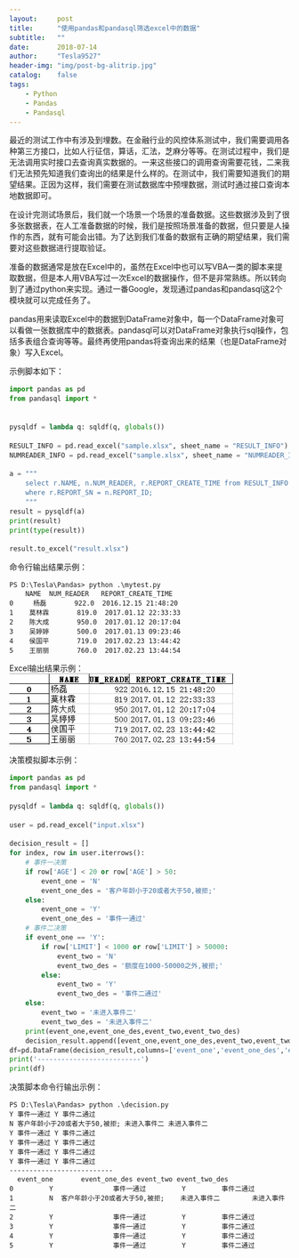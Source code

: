 ```yaml
---
layout:     post
title:      "使用pandas和pandasql筛选excel中的数据"
subtitle:   ""
date:       2018-07-14
author:     "Tesla9527"
header-img: "img/post-bg-alitrip.jpg"
catalog:    false
tags:
    - Python    
    - Pandas
    - Pandasql
---
```


最近的测试工作中有涉及到埋数。在金融行业的风控体系测试中，我们需要调用各种第三方接口，比如人行征信，算话，汇法，芝麻分等等。在测试过程中，我们是无法调用实时接口去查询真实数据的。一来这些接口的调用查询需要花钱，二来我们无法预先知道我们查询出的结果是什么样的。在测试中，我们需要知道我们的期望结果。正因为这样，我们需要在测试数据库中预埋数据，测试时通过接口查询本地数据即可。

在设计完测试场景后，我们就一个场景一个场景的准备数据。这些数据涉及到了很多张数据表，在人工准备数据的时候，我们是按照场景准备的数据，但只要是人操作的东西，就有可能会出错。为了达到我们准备的数据有正确的期望结果，我们需要对这些数据进行提取验证。

准备的数据通常是放在Excel中的，虽然在Excel中也可以写VBA一类的脚本来提取数据，但是本人用VBA写过一次Excel的数据操作，但不是非常熟练。所以转向到了通过python来实现。通过一番Google，发现通过pandas和pandasql这2个模块就可以完成任务了。

pandas用来读取Excel中的数据到DataFrame对象中，每一个DataFrame对象可以看做一张数据库中的数据表。pandasql可以对DataFrame对象执行sql操作，包括多表组合查询等等。最终再使用pandas将查询出来的结果（也是DataFrame对象）写入Excel。

示例脚本如下：
```python
import pandas as pd
from pandasql import *


pysqldf = lambda q: sqldf(q, globals())

RESULT_INFO = pd.read_excel("sample.xlsx", sheet_name = "RESULT_INFO")
NUMREADER_INFO = pd.read_excel("sample.xlsx", sheet_name = "NUMREADER_INFO")

a = """
	select r.NAME, n.NUM_READER, r.REPORT_CREATE_TIME from RESULT_INFO r Left Join NUMREADER_INFO n
	where r.REPORT_SN = n.REPORT_ID;
	"""
result = pysqldf(a)
print(result)
print(type(result))

result.to_excel("result.xlsx")
```

命令行输出结果示例：
```
PS D:\Tesla\Pandas> python .\mytest.py
    NAME  NUM_READER   REPORT_CREATE_TIME
0     杨磊       922.0  2016.12.15 21:48:20
1    莫林霖       819.0  2017.01.12 22:33:33
2    陈大成       950.0  2017.01.12 20:17:04
3    吴婷婷       500.0  2017.01.13 09:23:46
4    侯国平       719.0  2017.02.23 13:44:42
5    王丽丽       760.0  2017.02.23 13:44:54
```

Excel输出结果示例：
![img](/img/in-post/pandas/pandas_result.png)

决策模拟脚本示例：
```python
import pandas as pd
from pandasql import *

pysqldf = lambda q: sqldf(q, globals())

user = pd.read_excel("input.xlsx")

decision_result = []
for index, row in user.iterrows():
	# 事件一决策
	if row['AGE'] < 20 or row['AGE'] > 50:
		event_one = 'N'
		event_one_des = '客户年龄小于20或者大于50,被拒;'
	else:
		event_one = 'Y'
		event_one_des = '事件一通过'
	# 事件二决策
	if event_one == 'Y':
		if row['LIMIT'] < 1000 or row['LIMIT'] > 50000:
			event_two = 'N'
			event_two_des = '额度在1000-50000之外,被拒;'
		else:
			event_two = 'Y'
			event_two_des = '事件二通过'
	else:
		event_two = '未进入事件二'
		event_two_des = '未进入事件二'
	print(event_one,event_one_des,event_two,event_two_des)
	decision_result.append([event_one,event_one_des,event_two,event_two_des])
df=pd.DataFrame(decision_result,columns=['event_one','event_one_des','event_two','event_two_des'])
print('--------------------------')
print(df)
```

决策脚本命令行输出示例：
```
PS D:\Tesla\Pandas> python .\decision.py
Y 事件一通过 Y 事件二通过
N 客户年龄小于20或者大于50,被拒; 未进入事件二 未进入事件二
Y 事件一通过 Y 事件二通过
Y 事件一通过 Y 事件二通过
Y 事件一通过 Y 事件二通过
Y 事件一通过 Y 事件二通过
--------------------------
  event_one       event_one_des event_two event_two_des
0         Y               事件一通过         Y         事件二通过
1         N  客户年龄小于20或者大于50,被拒;    未进入事件二        未进入事件二
2         Y               事件一通过         Y         事件二通过
3         Y               事件一通过         Y         事件二通过
4         Y               事件一通过         Y         事件二通过
5         Y               事件一通过         Y         事件二通过
```